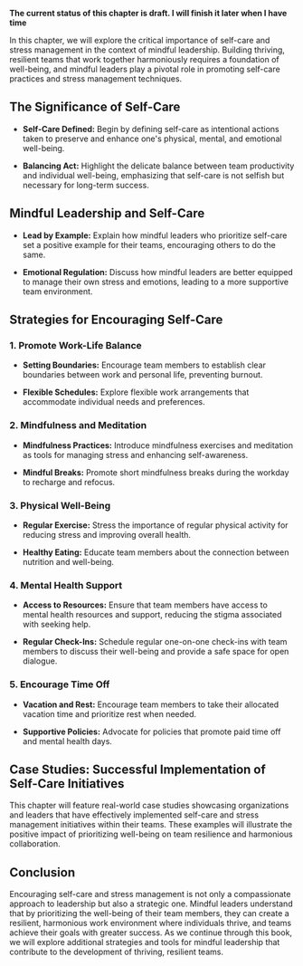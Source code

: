 **The current status of this chapter is draft. I will finish it later when I have time**

In this chapter, we will explore the critical importance of self-care and stress management in the context of mindful leadership. Building thriving, resilient teams that work together harmoniously requires a foundation of well-being, and mindful leaders play a pivotal role in promoting self-care practices and stress management techniques.

The Significance of Self-Care
-----------------------------

* **Self-Care Defined:** Begin by defining self-care as intentional actions taken to preserve and enhance one's physical, mental, and emotional well-being.

* **Balancing Act:** Highlight the delicate balance between team productivity and individual well-being, emphasizing that self-care is not selfish but necessary for long-term success.

Mindful Leadership and Self-Care
--------------------------------

* **Lead by Example:** Explain how mindful leaders who prioritize self-care set a positive example for their teams, encouraging others to do the same.

* **Emotional Regulation:** Discuss how mindful leaders are better equipped to manage their own stress and emotions, leading to a more supportive team environment.

Strategies for Encouraging Self-Care
------------------------------------

### 1. **Promote Work-Life Balance**

* **Setting Boundaries:** Encourage team members to establish clear boundaries between work and personal life, preventing burnout.

* **Flexible Schedules:** Explore flexible work arrangements that accommodate individual needs and preferences.

### 2. **Mindfulness and Meditation**

* **Mindfulness Practices:** Introduce mindfulness exercises and meditation as tools for managing stress and enhancing self-awareness.

* **Mindful Breaks:** Promote short mindfulness breaks during the workday to recharge and refocus.

### 3. **Physical Well-Being**

* **Regular Exercise:** Stress the importance of regular physical activity for reducing stress and improving overall health.

* **Healthy Eating:** Educate team members about the connection between nutrition and well-being.

### 4. **Mental Health Support**

* **Access to Resources:** Ensure that team members have access to mental health resources and support, reducing the stigma associated with seeking help.

* **Regular Check-Ins:** Schedule regular one-on-one check-ins with team members to discuss their well-being and provide a safe space for open dialogue.

### 5. **Encourage Time Off**

* **Vacation and Rest:** Encourage team members to take their allocated vacation time and prioritize rest when needed.

* **Supportive Policies:** Advocate for policies that promote paid time off and mental health days.

Case Studies: Successful Implementation of Self-Care Initiatives
----------------------------------------------------------------

This chapter will feature real-world case studies showcasing organizations and leaders that have effectively implemented self-care and stress management initiatives within their teams. These examples will illustrate the positive impact of prioritizing well-being on team resilience and harmonious collaboration.

Conclusion
----------

Encouraging self-care and stress management is not only a compassionate approach to leadership but also a strategic one. Mindful leaders understand that by prioritizing the well-being of their team members, they can create a resilient, harmonious work environment where individuals thrive, and teams achieve their goals with greater success. As we continue through this book, we will explore additional strategies and tools for mindful leadership that contribute to the development of thriving, resilient teams.
